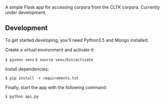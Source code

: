 A simple Flask app for accessing corpora from the CLTK corpora.  Currently under development.

## Development

To get started developing, you'll need Python3.5 and Mongo installed.

Create a virtual environment and activate it:

`$ pyvenv venv`
`$ source venv/bin/activate`

Install dependencies:

`$ pip install -r requirements.txt`

Finally, start the app with the following command:

`$ python api.py`
